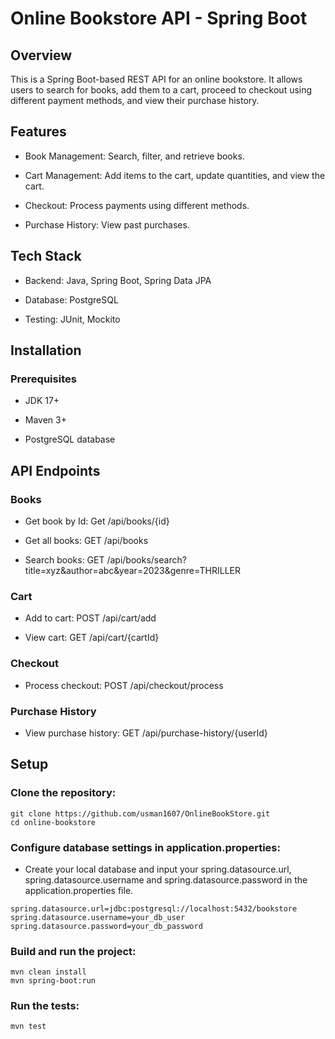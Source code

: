 # Online Bookstore API - Spring Boot

## Overview

This is a Spring Boot-based REST API for an online bookstore. It allows users to search for books, add them to a cart, proceed to checkout using different payment methods, and view their purchase history.

## Features

*   Book Management: Search, filter, and retrieve books.

*   Cart Management: Add items to the cart, update quantities, and view the cart.

*   Checkout: Process payments using different methods.

*   Purchase History: View past purchases.

## Tech Stack

*   Backend: Java, Spring Boot, Spring Data JPA

*   Database: PostgreSQL

*   Testing: JUnit, Mockito

## Installation

### Prerequisites

*   JDK 17+

*   Maven 3+

*   PostgreSQL database

## API Endpoints

### Books

*   Get book by Id: Get /api/books/{id}

*   Get all books: GET /api/books

*   Search books: GET /api/books/search?title=xyz&author=abc&year=2023&genre=THRILLER

### Cart

*   Add to cart: POST /api/cart/add

*   View cart: GET /api/cart/{cartId}

### Checkout

*   Process checkout: POST /api/checkout/process

### Purchase History

*   View purchase history: GET /api/purchase-history/{userId}

## Setup

### Clone the repository:

```
git clone https://github.com/usman1607/OnlineBookStore.git
cd online-bookstore
```

### Configure database settings in application.properties:

*   Create your local database and input your spring.datasource.url, spring.datasource.username and spring.datasource.password in the application.properties file.

```
spring.datasource.url=jdbc:postgresql://localhost:5432/bookstore
spring.datasource.username=your_db_user
spring.datasource.password=your_db_password
```

### Build and run the project:

```
mvn clean install
mvn spring-boot:run
```

### Run the tests:

```
mvn test
```